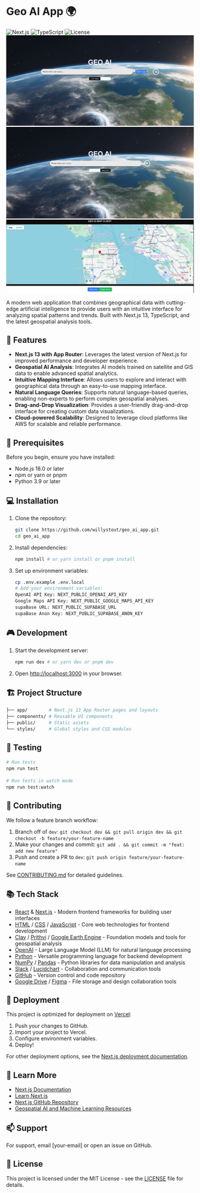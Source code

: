 # Geo AI App 🌍

![Next.js](https://img.shields.io/badge/Next.js-13.1-blueviolet) ![TypeScript](https://img.shields.io/badge/TypeScript-^4.9.3-blue) ![License](https://img.shields.io/badge/license-MIT-blue)
![Homepage Insert Image](./public/homepage_insert_image.png) ![Homepage Query LLM](./public/homepage_query_llm.png) ![Map Page](./public/mappage.png)

A modern web application that combines geographical data with cutting-edge artificial intelligence to provide users with an intuitive interface for analyzing spatial patterns and trends. Built with Next.js 13, TypeScript, and the latest geospatial analysis tools.

## 🚀 Features

- **Next.js 13 with App Router**: Leverages the latest version of Next.js for improved performance and developer experience.
- **Geospatial AI Analysis**: Integrates AI models trained on satellite and GIS data to enable advanced spatial analytics.
- **Intuitive Mapping Interface**: Allows users to explore and interact with geographical data through an easy-to-use mapping interface.
- **Natural Language Queries**: Supports natural language-based queries, enabling non-experts to perform complex geospatial analyses.
- **Drag-and-Drop Visualization**: Provides a user-friendly drag-and-drop interface for creating custom data visualizations.
- **Cloud-powered Scalability**: Designed to leverage cloud platforms like AWS for scalable and reliable performance.

## 🔧 Prerequisites

Before you begin, ensure you have installed:

- Node.js 18.0 or later
- npm or yarn or pnpm
- Python 3.9 or later

## 💻 Installation

1. Clone the repository:

   ```bash
   git clone https://github.com/willystout/geo_ai_app.git
   cd geo_ai_app
   ```

2. Install dependencies:

   ```bash
   npm install # or yarn install or pnpm install
   ```

3. Set up environment variables:

   ```bash
   cp .env.example .env.local
   # Add your environment variables: 
   OpenAI API Key: NEXT_PUBLIC_OPENAI_API_KEY
   Google Maps API Key: NEXT_PUBLIC_GOOGLE_MAPS_API_KEY
   supaBase URL: NEXT_PUBLIC_SUPABASE_URL
   supaBase Anon Key: NEXT_PUBLIC_SUPABASE_ANON_KEY

   ```

## 🎮 Development

1. Start the development server:

   ```bash
   npm run dev # or yarn dev or pnpm dev
   ```

2. Open [http://localhost:3000](http://localhost:3000) in your browser.

## 🏗️ Project Structure

```bash
├── app/        # Next.js 13 App Router pages and layouts
├── components/ # Reusable UI components
├── public/     # Static assets
└── styles/     # Global styles and CSS modules
```

## 🧪 Testing

```bash
# Run tests
npm run test

# Run tests in watch mode
npm run test:watch
```

## 👥 Contributing

We follow a feature branch workflow:

1. Branch off of `dev`: `git checkout dev && git pull origin dev && git checkout -b feature/your-feature-name`
2. Make your changes and commit: `git add . && git commit -m "feat: add new feature"`
3. Push and create a PR to `dev`: `git push origin feature/your-feature-name`

See [CONTRIBUTING.md](CONTRIBUTING.md) for detailed guidelines.

## 📚 Tech Stack

- [React](https://reactjs.org/) & [Next.js](https://nextjs.org/) - Modern frontend frameworks for building user interfaces
- [HTML](https://developer.mozilla.org/en-US/docs/Web/HTML) / [CSS](https://developer.mozilla.org/en-US/docs/Web/CSS) / [JavaScript](https://developer.mozilla.org/en-US/docs/Web/JavaScript) - Core web technologies for frontend development
- [Clay](https://huggingface.co/made-with-clay) / [Prithvi](https://huggingface.co/ibm-nasa-geospatial/Prithvi-100M) / [Google Earth Engine](https://earthengine.google.com/) - Foundation models and tools for geospatial analysis
- [OpenAI](https://openai.com/) - Large Language Model (LLM) for natural language processing
- [Python](https://www.python.org/) - Versatile programming language for backend development
- [NumPy](https://numpy.org/) / [Pandas](https://pandas.pydata.org/) - Python libraries for data manipulation and analysis
- [Slack](https://slack.com/) / [Lucidchart](https://www.lucidchart.com/) - Collaboration and communication tools
- [GitHub](https://github.com/) - Version control and code repository
- [Google Drive](https://www.google.com/drive/) / [Figma](https://www.figma.com/) - File storage and design collaboration tools

## 🚀 Deployment

This project is optimized for deployment on [Vercel](https://vercel.com):

1. Push your changes to GitHub.
2. Import your project to Vercel.
3. Configure environment variables.
4. Deploy!

For other deployment options, see the [Next.js deployment documentation](https://nextjs.org/docs/deployment).

## 📘 Learn More

- [Next.js Documentation](https://nextjs.org/docs)
- [Learn Next.js](https://nextjs.org/learn)
- [Next.js GitHub Repository](https://github.com/vercel/next.js)
- [Geospatial AI and Machine Learning Resources](https://huggingface.co/ibm-nasa-geospatial)

## 📫 Support

For support, email [your-email] or open an issue on GitHub.

## 📜 License

This project is licensed under the MIT License - see the [LICENSE](LICENSE) file for details.
